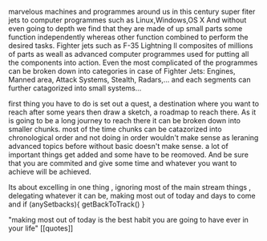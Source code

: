marvelous machines and programmes around us in this century super fiter jets to computer programmes such as Linux,Windows,OS X And without even going to depth we find that they are made of up small parts some function independently whereas other function combined to perform the desired tasks. Fighter jets such as F-35 Lightning ll composites of millions of parts as weall as advanced computer programmes used for putting all the components into action.
Even the most complicated of the programmes can be broken down into categories in case of Fighter Jets: Engines, Manned area, Attack Systems, Stealth, Radars,... and each segments can further catagorized into small systems...

first thing you have to do is  set out a quest, a destination where you want to reach after some years then draw a sketch, a roadmap to reach there. As it is going to be a long journey to reach there it can be broken down into smaller chunks. most of the time chunks can be catazorized into chronological order and not doing in order wouldn't make sense as leraning advanced topics before without basic doesn't make sense. a lot of important things get added and some have to be reomoved. And be sure that you are commited and give some time and whatever you want to achieve will be achieved.

Its about excelling in one thing  ,  ignoring most of the main stream things , delegating whatever it can be, making most out of today and days to come and 
 if (anySetbacks){
	getBackToTrack() 
}

"making most out of today is the best habit you are going to have ever in  your life" [[quotes]]
